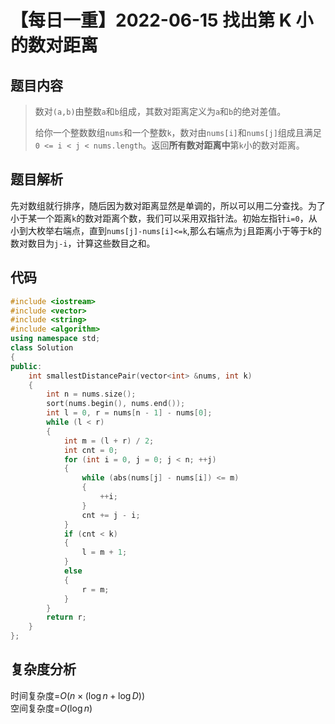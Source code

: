 # 【每日一重】2022-06-15 找出第 K 小的数对距离

## 题目内容

>数对`` (a,b) ``由整数`` a ``和`` b ``组成，其数对距离定义为`` a ``和`` b ``的绝对差值。
>
> 给你一个整数数组`` nums ``和一个整数`` k ``，数对由`` nums[i] ``和`` nums[j] ``组成且满足`` 0 <= i < j < nums.length ``。返回**所有数对距离中**第``k``小的数对距离。

## 题目解析

先对数组就行排序，随后因为数对距离显然是单调的，所以可以用二分查找。为了小于某一个距离``k``的数对距离个数，我们可以采用双指针法。初始左指针``i=0``，从小到大枚举右端点，直到``nums[j]-nums[i]<=k``,那么右端点为``j``且距离小于等于k的数对数目为``j-i``，计算这些数目之和。

## 代码

```cpp
#include <iostream>
#include <vector>
#include <string>
#include <algorithm>
using namespace std;
class Solution
{
public:
    int smallestDistancePair(vector<int> &nums, int k)
    {
        int n = nums.size();
        sort(nums.begin(), nums.end());
        int l = 0, r = nums[n - 1] - nums[0];
        while (l < r)
        {
            int m = (l + r) / 2;
            int cnt = 0;
            for (int i = 0, j = 0; j < n; ++j)
            {
                while (abs(nums[j] - nums[i]) <= m)
                {
                    ++i;
                }
                cnt += j - i;
            }
            if (cnt < k)
            {
                l = m + 1;
            }
            else
            {
                r = m;
            }
        }
        return r;
    }
};
```

## 复杂度分析

时间复杂度=$O(n \times (\log n+\log D))$  
空间复杂度=$O(\log n)$
